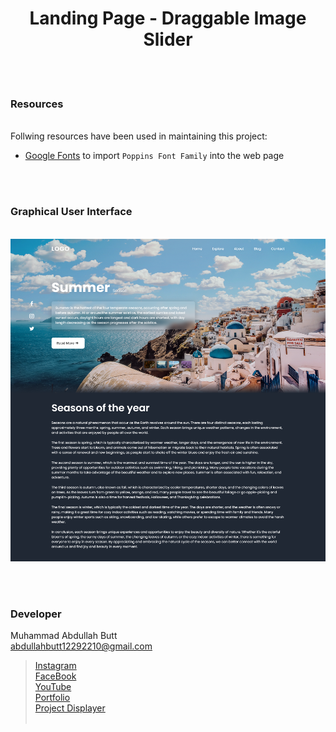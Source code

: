 <h1 align="center">
  Landing Page - Draggable Image Slider
</h1>


<br><br>
<!-- ................................................................................................................................. -->


### Resources
<br>
Follwing resources have been used in maintaining this project:

- [Google Fonts](https://fonts.google.com/) to import `Poppins Font Family` into the web page 


<br><br>

<!-- ................................................................................................................................. -->






### Graphical User Interface
<br>

<img src="/Landing Page - Draggable Image Slider/demo.png" />

<br><br>
<!-- ................................................................................................................................. -->





### Developer

Muhammad Abdullah Butt <br>
abdullahbutt12292210@gmail.com <br>
> [Instagram](https://www.instagram.com/abdullah.butt.22/)<br>
> [FaceBook](https://www.facebook.com/profile.php?id=100076291614529)<br>
> [YouTube](https://www.youtube.com/channel/UCnuOFQyMywg-KuoN-lmav1Q)<br>
> [Portfolio](https://rebrand.ly/MuhammadAbdullahButt_MABCORP)<br>
> [Project Displayer]( https://rebrand.ly/ProjectDisplayer_MABCORP)
<br><br>
<!-- ................................................................................................................................. -->






